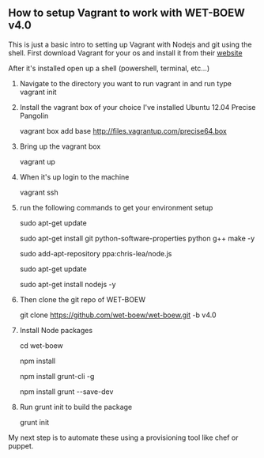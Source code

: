 ## How to setup Vagrant to work with WET-BOEW v4.0
This is just a basic intro to setting up Vagrant with Nodejs and git using the shell. 
First download Vagrant for your os and install it from their [website](vagrantup.com)

After it's installed open up a shell (powershell, terminal, etc...)
1. Navigate to the directory you want to run vagrant in and run type 
    vagrant init

2. Install the vagrant box of your choice I've installed Ubuntu 12.04 Precise Pangolin

    vagrant box add base http://files.vagrantup.com/precise64.box

3. Bring up the vagrant box

    vagrant up

4. When it's up login to the machine

    vagrant ssh 

5. run the following commands to get your environment setup

    sudo apt-get update
    
    sudo apt-get install git python-software-properties python g++ make -y
    
    sudo add-apt-repository ppa:chris-lea/node.js
    
    sudo apt-get update
    
    sudo apt-get install nodejs -y

6. Then clone the git repo of WET-BOEW 

    git clone https://github.com/wet-boew/wet-boew.git -b v4.0

7. Install Node packages

    cd wet-boew
    
    npm install
    
    npm install grunt-cli -g
    
    npm install grunt --save-dev

8. Run grunt init to build the package

    grunt init
    
My next step is to automate these using a provisioning tool like chef or puppet.






